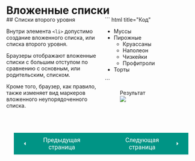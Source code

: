 # Вложенные списки

<div style="display:flex;margin-top:-20px;" markdown>
<div style="flex:1;margin-right:20px;width:50%;" markdown>
## Списки второго уровня

Внутри элемента `<li>` допустимо создание вложенного списка, или списка второго уровня.

Браузеры отображают вложенные списки с большим отступом по сравнению с основным, или родительским, списком.

Кроме того, браузер, как правило, также изменяет вид маркеров вложенного неупорядоченного списка.
</div>
<div style="flex: 1;width:50%;" markdown>
``` html title="Код"
<ul>
    <li>Муссы</li>
    <li>Пирожные
        <ul>
            <li>Круассаны</li>
            <li>Наполеон</li>
            <li>Чизкейки</li>
            <li>Профитроли</li>
        </ul>
    </li>
    <li>Торты</li>
</ul>
```
<figure><figcaption>Результат</figcaption><img src="/sitetest/assets/images/liaddition.png"></figure></div></div>

<div style="display: flex; justify-content: space-between; padding: 20px; margin-top:30px;"><button class="custom-button" style="background-color: rgb(0, 148, 133); color: white; font-family: 'Roboto', sans-serif; border: none; cursor: pointer; padding: 10px 20px; font-size: 16px; display: flex; align-items: center;" onclick="window.location.href='/sitetest/html/lists/dltd'"><svg xmlns="http://www.w3.org/2000/svg" viewBox="0 0 24 24" style="fill: white; width: 20px; height: 20px;"><path d="M15 18l-6-6 6-6" /></svg><span style="margin: 0 10px;">Предыдущая страница</span></button><button class="custom-button" style="background-color: rgb(0, 148, 133); color: white; font-family: 'Roboto', sans-serif; border: none; cursor: pointer; padding: 10px 20px; font-size: 16px; display: flex; align-items: center;" onclick="window.location.href='/sitetest/html/lists/example'"><span style="margin: 0 10px;">Следующая страница</span><svg xmlns="http://www.w3.org/2000/svg" viewBox="0 0 24 24" style="fill: white; width: 20px; height: 20px;"><path d="M9 18l6-6-6-6" /></svg></button></div>

